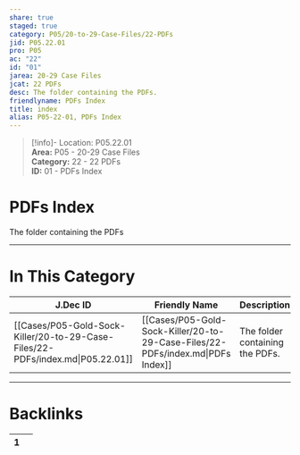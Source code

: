 ```yaml
---  
share: true  
staged: true  
category: P05/20-to-29-Case-Files/22-PDFs  
jid: P05.22.01  
pro: P05  
ac: "22"  
id: "01"  
jarea: 20-29 Case Files  
jcat: 22 PDFs  
desc: The folder containing the PDFs.  
friendlyname: PDFs Index  
title: index  
alias: P05-22-01, PDFs Index  
---  
```

  
>[!info]- Location: P05.22.01  
>**Area:** P05 - 20-29 Case Files  
>**Category:** 22 - 22 PDFs  
>**ID:** 01 - PDFs Index  
  
# PDFs Index  
  
The folder containing the PDFs  
   
  
  
---  
# In This Category  
  
| J.Dec ID                                                                       | Friendly Name                                                                   | Description                     |  
| ------------------------------------------------------------------------------ | ------------------------------------------------------------------------------- | ------------------------------- |  
| [[Cases/P05-Gold-Sock-Killer/20-to-29-Case-Files/22-PDFs/index.md\|P05.22.01]] | [[Cases/P05-Gold-Sock-Killer/20-to-29-Case-Files/22-PDFs/index.md\|PDFs Index]] | The folder containing the PDFs. |  
  
  
---  
# Backlinks  
<div><table class="dataview table-view-table"><thead class="table-view-thead"><tr class="table-view-tr-header"><th class="table-view-th"><span></span><span class="dataview small-text">1</span></th><th class="table-view-th"><span></span></th></tr></thead><tbody class="table-view-tbody"></tbody></table></div>